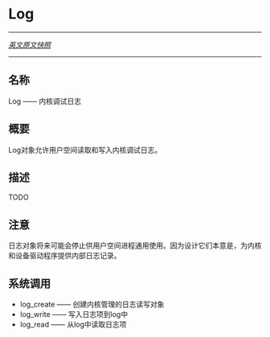 # Log
---

[*英文原文快照*](https://github.com/fuchsia-mirror/zircon/blob/9b1d42b6f62ed4a4fe443eb03e020c74abcc8875/docs/objects/log.md)

---
<!-- ## NAME -->
## 名称

<!-- Log - Kernel debug log -->
Log —— 内核调试日志

<!-- ## SYNOPSIS -->
## 概要
<!-- 
Log objects allow userspace to read and write to kernel debug logs. -->
Log对象允许用户空间读取和写入内核调试日志。

<!-- ## DESCRIPTION -->
## 描述

TODO

<!-- ## NOTES -->
## 注意

<!-- Log objects will likely cease being generally available to userspace
processes in the future.  They are intended for internal logging of
the kernel and device drivers. -->
日志对象将来可能会停止供用户空间进程通用使用。因为设计它们本意是，为内核和设备驱动程序提供内部日志记录。

<!-- ## SYSCALLS -->
## 系统调用
<!-- 
+ log_create - create a kernel managed log reader or writer
+ log_write - write log entry to log
+ log_read - read log entries from log -->

+ log_create —— 创建内核管理的日志读写对象
+ log_write —— 写入日志项到log中
+ log_read —— 从log中读取日志项
